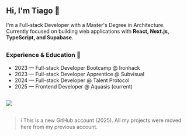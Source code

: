 <h2>Hi, I'm Tiago 👋</h2>

I'm a Full-stack Developer with a Master's Degree in Architecture.  
Currently focused on building web applications with **React, Next.js, TypeScript, and Supabase**.

<h2 class="hr-lines"></h2>

### Experience & Education 💼
- 2023 — Full-stack Developer Bootcamp @ Ironhack 
- 2023 — Full-stack Developer Apprentice @ Subvisual  
- 2024 — Full-stack Developer @ Talent Protocol  
- 2025 — Frontend Developer @ Aquasis (current)

<h2 class="hr-lines"></h2>

<img src="https://github-readme-stats.vercel.app/api/top-langs/?username=thetiagogil&theme=tokyonight&layout=compact" />

<h2 class="hr-lines"></h2>

> ℹ️ This is a new GitHub account (2025). All my projects were moved here from my previous account.
